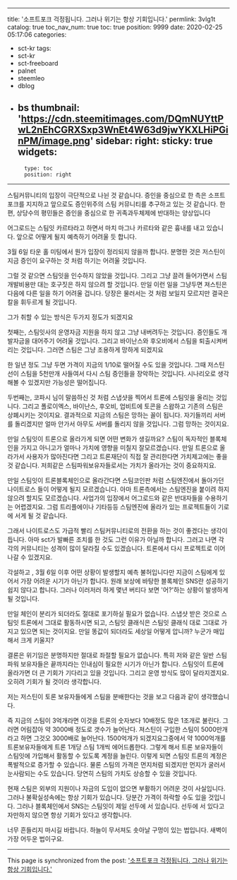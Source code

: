 
---
title: '소프트포크 걱정됩니다. 그러나 위기는 항상 기회입니다.'
permlink: 3vlg1t
catalog: true
toc_nav_num: true
toc: true
position: 9999
date: 2020-02-25 05:17:06
categories:
- sct-kr
tags:
- sct-kr
- sct-freeboard
- palnet
- steemleo
- dblog
- bs
thumbnail: 'https://cdn.steemitimages.com/DQmNUYttPwL2nEhCGRXSxp3WnEt4W63d9jwYKXLHiPGinPM/image.png'
sidebar:
    right:
        sticky: true
widgets:
    -
        type: toc
        position: right
---


스팀커뮤니티의 입장이 극단적으로 나뉜 것 같습니다. 
증인을 중심으로 한 측은 소프트포크를 지지하고 앞으로도 증인위주의 스팀 커뮤니티를 추구하고 있는 것 같습니다. 
한편, 상당수의 평민들은 증인을 중심으로 한 귀족과두체제에 반대하는 양상입니다 

어그로드는 스팀잇 카르타라고 하면서 마치 마그나 카르타와 같은 흉내를 내고 있습니다. 
앞으로 어떻게 될지 예측하기 어려울 듯 합니다. 

3월 6일 타운 홀 미팅에서 뭔가 입장이 정리되지 않을까 합니다.
분명한 것은 저스틴이 지금 증인이 요구하는 것 처럼 하기는 어려울 것입니다. 

그럴 것 같으면 스팀잇을 인수하지 않았을 것입니다. 
그리고 그냥 끌려 들어가면서 스팀 개발비용만 대는 호구짓은 하지 않으려 할 것입니다. 
만일 이런 일을 그냥두면 져스틴은 다음에 다른 일을 하기 어려울 겁니다. 
당장은 물러서는 것 처럼 보일지 모르지만 결국은 칼을 휘두르게 될 것입니다. 

그가 취할 수 있는 방식은 두가지 정도가 되겠지요

첫째는, 스팀잇사의 운영자금 지원을 하지 않고 그냥 내버려두는 것입니다. 
증인들도 개발자금을 대어주기 어려울 것입니다. 
그리고 바이난스와 후오비에서 스팀을 퇴출시켜버리는 것입니다. 
그러면 스팀은 그냥 조용하게 망하게 되겠지요

한 일년 정도 그냥 두면 가격이 지금의 1/10로 떨어질 수도 있을 것입니다. 그때 저스틴 선이 스팀을 5천만개 사들여서 다시 스팀 증인들을 장악하는 것입니다. 시나리오로 생각해볼 수 있겠지만 가능성은 떨어집니다. 

두번째는, 코파시 님이 말씀하신 것 처럼 스냅샷을 찍어서 트론에 스팀잇을 올리는 것입니다. 그리고 폴로이엑스, 바이난스, 후오비, 업비트에 토콘을 스왑하고 기존의 스팀은 상폐시키는 것이지요. 결과적으로 지금의 스팀은 망하는 꼴이 됩니다. 자기들끼리 서버를 돌리겠지만 얼마 안가서 아무도 서버를 돌리지 않을 것입니다. 그럼 망하는 것이지요.

만일 스팀잇이 트론으로 올라가게 되면 어떤 변화가 생길까요? 스팀이 독자적인 블록체인을 가지고 아니고가 얼마나 가치에 영향을 미칠지 잘모르겠습니다. 만일 트론으로 올라가서 사용자가 많아진다면 그리고 트론재단이 직접 잘 관리한다면 가치제고에는 좋을 것 같습니다. 저희같은 스팀파워보유자들로서는 가치가 올라가는 것이 중요하지요.

만일 스팀잇이 트론블록체인으로 올라간다면 스팀코인판 처럼 스팀엔진에서 돌아가던 나이트로스 들이 어떻게 될지 모르겠습니다. 아마 트론측에서는 스팀엔진을 붙이려 하지 않으려 할지도 모르겠습니다. 사업가의 입장에서 어그로드와 같은 반대자들을 수용하기는 어렵겠지요. 그럼 트리플에이나 기타등등 스팀엔진에 올라가 있는 프로젝트들이 기로에 서게 될 것 같습니다.

그래서 나이트로스도 가급적 빨리 스팀커뮤니티로의 전환을 하는 것이 좋겠다는 생각이 듭니다. 아마 sct가 발빠른 조치를 한 것도 그런 이유가 아닐까 합니다. 그러고 나면 각각의 커뮤니티는 성격이 많이 달라질 수도 있겠습니다. 트론에서 다시 프로젝트로 이어나갈 수 있겠지요.

각설하고 , 3월 6일 이후 어떤 상황이 발생할지 예측 불허입니다만 지금이 스팀에게 있어서 가장 어려운 시기가 아닌가 합니다. 원래 보상에 바탕한 블록체인 SNS란 성공하기 쉽지 않다고 합니다. 그러나 이러저러 하게 몇년 버티다 보면 '어?'하는 상황이 발생하게 될 것입니다. 

만일 체인이 분리가 되더라도 절대로 포기하실 필요가 없습니다. 스냅샷 받은 것으로 스팀잇 트론에서 그대로 활동하시면 되고, 스팀잇 클래식은 스팀잇 클래식 대로 그대로 가지고 있으면 되는 것이지요. 만일 똥값이 되더라도 세상일 어떻게 압니까? 누군가 매입해서 크게 키울지? 

결론은 위기임은 분명하지만 절대로 좌절할 필요가 없습니다. 특히 저와 같은 일반 스팀파워 보유자들은 끝까지라는 인내심이 필요한 시기가 아닌가 합니다. 스팀잇이 트론에 올라가면 더 큰 기회가 기다리고 있을 것입니다. 그리고 운영 방식도 많이 달라지겠지요. 오히려 기회가 될 것이라 생각합니다. 

저는 저스틴이 토론 보유자들에게 스팀을 분배한다는 것을 보고 다음과 같이 생각했습니다. 

즉 지금의 스팀이 3억개라면 이것을 트론의 숫자보다 10배정도 많은 1조개로  불린다. 그러면 어림잡아 약 3000배 정도로 갯수가 늘어난다. 져스틴이 구입한 스팀이 5000만개라고 하면 그것오  3000배로 늘어난다. 1500억개가 되겠지요그중에서 약 1000억개를 트론보유자들에게 트론 1개당 스팀 1개씩 에어드롭한다. 그렇게 해서 트론 보유자들이 스팀잇에 가입해서 활동할  수 있도록 계정을 늘린다. 이렇게 되면 스팀잇 트론의 계정은 폭발적으로 증가할 수 있습니다. 물론 스팀의 가격은 먼지처럼 되겠지만 먼지가 굴러서 눈사람되는 수도 있습니다. 당연히 스팀의 가치도 상승할 수 있을 것입니다. 

현재  스팀은 외부의 지원이나 자금의 도입이 없으면 부활하기 어려운 것이 사실입니다. 그러나 불확실성속에는 항상 기회가 있습니다. 당분간 가격이 하락할 수도 있을 것입니다. 그러나 블록체인에서 SNS는 스팀잇이 제일 선두에 서 있습니다. 선두에 서 있다고 자만하지 않으면 항상 기회가 있다고 생각합니다. 

너무 흔들리지 마시길 바랍니다. 하늘이 무서져도 솟아날 구멍이 있는 법입니다. 새벽이 가장 어두운 법이구요.

- - -

This page is synchronized from the post: ['소프트포크 걱정됩니다. 그러나 위기는 항상 기회입니다.'](https://steemit.com/@oldstone/3vlg1t)
